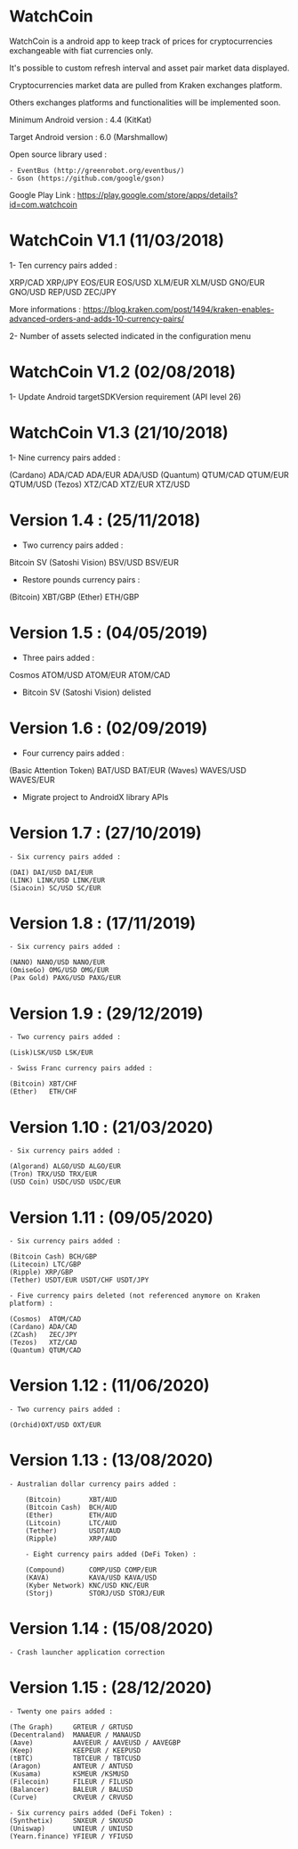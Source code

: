 # WatchCoin
WatchCoin is a android app to keep track of prices for cryptocurrencies exchangeable with fiat currencies only.

It's possible to custom refresh interval and asset pair market data displayed.

Cryptocurrencies market data are pulled from Kraken exchanges platform.

Others exchanges platforms and functionalities will be implemented soon.

Minimum Android version : 4.4 (KitKat)

Target Android version : 6.0 (Marshmallow)

Open source library used :

	- EventBus (http://greenrobot.org/eventbus/)
	- Gson (https://github.com/google/gson)

Google Play Link : https://play.google.com/store/apps/details?id=com.watchcoin


# WatchCoin V1.1 (11/03/2018)

1- Ten currency pairs added :

XRP/CAD
XRP/JPY
EOS/EUR
EOS/USD
XLM/EUR
XLM/USD
GNO/EUR
GNO/USD
REP/USD
ZEC/JPY

More informations : https://blog.kraken.com/post/1494/kraken-enables-advanced-orders-and-adds-10-currency-pairs/

2- Number of assets selected indicated in the configuration menu


# WatchCoin V1.2 (02/08/2018)

1- Update Android targetSDKVersion requirement (API level 26)


# WatchCoin V1.3 (21/10/2018)
1- Nine currency pairs added : 
	
(Cardano) ADA/CAD ADA/EUR ADA/USD 
(Quantum) QTUM/CAD QTUM/EUR QTUM/USD 
(Tezos) XTZ/CAD XTZ/EUR XTZ/USD

# Version 1.4 : (25/11/2018)

- Two currency pairs added : 	
	
Bitcoin SV (Satoshi Vision) BSV/USD BSV/EUR

- Restore pounds currency pairs :
	
(Bitcoin) XBT/GBP
(Ether)   ETH/GBP

# Version 1.5 : (04/05/2019)

- Three pairs added :
	
Cosmos ATOM/USD ATOM/EUR ATOM/CAD
	
- Bitcoin SV (Satoshi Vision) delisted


# Version 1.6 : (02/09/2019)

 - Four currency pairs added :

(Basic Attention Token) BAT/USD BAT/EUR
(Waves) WAVES/USD WAVES/EUR

- Migrate project to AndroidX library APIs


# Version 1.7 : (27/10/2019)

	- Six currency pairs added :
	
	(DAI) DAI/USD DAI/EUR
	(LINK) LINK/USD LINK/EUR
	(Siacoin) SC/USD SC/EUR
	
	
# Version 1.8 : (17/11/2019)

	- Six currency pairs added :
	
	(NANO) NANO/USD NANO/EUR
	(OmiseGo) OMG/USD OMG/EUR
	(Pax Gold) PAXG/USD PAXG/EUR

# Version 1.9 : (29/12/2019)	
	
	- Two currency pairs added : 	
	
	(Lisk)LSK/USD LSK/EUR
	
	- Swiss Franc currency pairs added :
	
	(Bitcoin) XBT/CHF
	(Ether)   ETH/CHF

# Version 1.10 : (21/03/2020)

	- Six currency pairs added :
	
	(Algorand) ALGO/USD ALGO/EUR
	(Tron) TRX/USD TRX/EUR
	(USD Coin) USDC/USD USDC/EUR

# Version 1.11 : (09/05/2020)

	- Six currency pairs added :
	
	(Bitcoin Cash) BCH/GBP
	(Litecoin) LTC/GBP
	(Ripple) XRP/GBP
	(Tether) USDT/EUR USDT/CHF USDT/JPY
	
	- Five currency pairs deleted (not referenced anymore on Kraken platform) :
	
	(Cosmos)  ATOM/CAD
	(Cardano) ADA/CAD
	(ZCash)   ZEC/JPY
	(Tezos)   XTZ/CAD
	(Quantum) QTUM/CAD

# Version 1.12 : (11/06/2020)

	- Two currency pairs added : 	
	
	(Orchid)OXT/USD OXT/EUR


# Version 1.13 : (13/08/2020)

 	- Australian dollar currency pairs added :
    
    	(Bitcoin) 		XBT/AUD
    	(Bitcoin Cash) 	BCH/AUD
    	(Ether)   		ETH/AUD
    	(Litcoin)		LTC/AUD
    	(Tether)		USDT/AUD
    	(Ripple)		XRP/AUD
    
    	- Eight currency pairs added (DeFi Token) :
    
    	(Compound)		COMP/USD COMP/EUR
    	(KAVA)			KAVA/USD KAVA/USD
    	(Kyber Network)	KNC/USD KNC/EUR
    	(Storj)			STORJ/USD STORJ/EUR

# Version 1.14 : (15/08/2020)

	- Crash launcher application correction
	
# Version 1.15 : (28/12/2020)

	- Twenty one pairs added :
	
	(The Graph)    	GRTEUR / GRTUSD
	(Decentraland)  MANAEUR / MANAUSD
	(Aave)			AAVEEUR / AAVEUSD / AAVEGBP
	(Keep)			KEEPEUR / KEEPUSD
	(tBTC)			TBTCEUR / TBTCUSD
	(Aragon)		ANTEUR / ANTUSD
	(Kusama) 		KSMEUR /KSMUSD
	(Filecoin)		FILEUR / FILUSD
	(Balancer)		BALEUR / BALUSD
	(Curve)			CRVEUR / CRVUSD
	
	- Six currency pairs added (DeFi Token) :
	(Synthetix)		SNXEUR / SNXUSD
	(Uniswap)		UNIEUR / UNIUSD
	(Yearn.finance)	YFIEUR / YFIUSD
